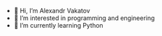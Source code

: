 - 👋 Hi, I’m Alexandr Vakatov
- 👀 I’m interested in programming and engineering
- 🌱 I’m currently learning Python



<!---
alexandr-vakatov/alexandr-vakatov is a ✨ special ✨ repository because its `README.md` (this file) appears on your GitHub profile.
You can click the Preview link to take a look at your changes.
--->
